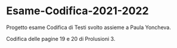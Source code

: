 # Esame-Codifica-2021-2022

Progetto esame Codifica di Testi svolto assieme a Paula Yoncheva. 

Codifica delle pagine 19 e 20 di Prolusioni 3.
